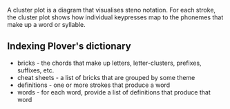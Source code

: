 A cluster plot is a diagram that visualises steno notation.
For each stroke, the cluster plot shows how individual keypresses map to the phonemes that make up a word or syllable.

## Indexing Plover's dictionary

* bricks - the chords that make up letters, letter-clusters, prefixes, suffixes, etc.
* cheat sheets - a list of bricks that are grouped by some theme
* definitions - one or more strokes that produce a word
* words - for each word, provide a list of definitions that produce that word
